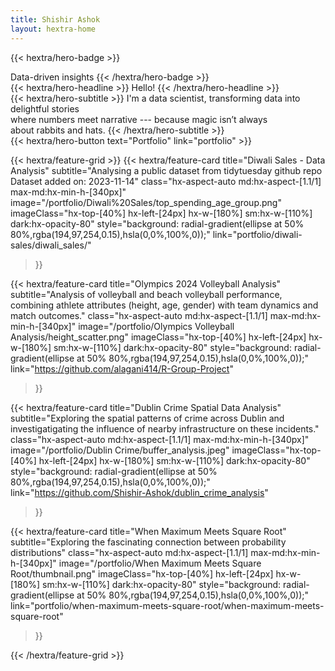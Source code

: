 ```yaml
---
title: Shishir Ashok
layout: hextra-home
---
```


{{< hextra/hero-badge >}}
  <div class="hx-w-2 hx-h-2 hx-rounded-full hx-bg-primary-400"></div>
  <span>Data-driven insights</span>
{{< /hextra/hero-badge >}}

<div class="hx-mt-6 hx-mb-6">
{{< hextra/hero-headline >}}
  Hello!
{{< /hextra/hero-headline >}}
</div>

<div class="hx-mb-12">
{{< hextra/hero-subtitle >}}
  I'm a data scientist, transforming data into delightful stories&nbsp;<br class="sm:hx-block hx-hidden" />where numbers meet narrative --- because magic isn’t always&nbsp;<br class="sm:hx-block hx-hidden" />about rabbits and hats.
{{< /hextra/hero-subtitle >}}
</div>

<div class="hx-mb-6">
{{< hextra/hero-button text="Portfolio" link="portfolio" >}}
</div>

<div class="hx-mt-6"></div>

{{< hextra/feature-grid >}}
  {{< hextra/feature-card
    title="Diwali Sales - Data Analysis"
    subtitle="Analysing a public dataset from tidytuesday github repo Dataset added on: 2023-11-14"
    class="hx-aspect-auto md:hx-aspect-[1.1/1] max-md:hx-min-h-[340px]"
    image="/portfolio/Diwali%20Sales/top_spending_age_group.png"
    imageClass="hx-top-[40%] hx-left-[24px] hx-w-[180%] sm:hx-w-[110%] dark:hx-opacity-80"
    style="background: radial-gradient(ellipse at 50% 80%,rgba(194,97,254,0.15),hsla(0,0%,100%,0));"
    link="portfolio/diwali-sales/diwali_sales/"
  >}}

  {{< hextra/feature-card
    title="Olympics 2024 Volleyball Analysis"
    subtitle="Analysis of volleyball and beach volleyball performance, combining athlete attributes (height, age, gender) with team dynamics and match outcomes."
    class="hx-aspect-auto md:hx-aspect-[1.1/1] max-md:hx-min-h-[340px]"
    image="/portfolio/Olympics Volleyball Analysis/height_scatter.png"
    imageClass="hx-top-[40%] hx-left-[24px] hx-w-[180%] sm:hx-w-[110%] dark:hx-opacity-80"
    style="background: radial-gradient(ellipse at 50% 80%,rgba(194,97,254,0.15),hsla(0,0%,100%,0));"
    link="https://github.com/alagani414/R-Group-Project"
  >}}

  {{< hextra/feature-card
    title="Dublin Crime Spatial Data Analysis"
    subtitle="Exploring the spatial patterns of crime across Dublin and investigatigating the influence of nearby infrastructure on these incidents."
    class="hx-aspect-auto md:hx-aspect-[1.1/1] max-md:hx-min-h-[340px]"
    image="/portfolio/Dublin Crime/buffer_analysis.jpeg"
    imageClass="hx-top-[40%] hx-left-[24px] hx-w-[180%] sm:hx-w-[110%] dark:hx-opacity-80"
    style="background: radial-gradient(ellipse at 50% 80%,rgba(194,97,254,0.15),hsla(0,0%,100%,0));"
    link="https://github.com/Shishir-Ashok/dublin_crime_analysis"
  >}}

  {{< hextra/feature-card
    title="When Maximum Meets Square Root"
    subtitle="Exploring the fascinating connection between probability distributions"
    class="hx-aspect-auto md:hx-aspect-[1.1/1] max-md:hx-min-h-[340px]"
    image="/portfolio/When Maximum Meets Square Root/thumbnail.png"
    imageClass="hx-top-[40%] hx-left-[24px] hx-w-[180%] sm:hx-w-[110%] dark:hx-opacity-80"
    style="background: radial-gradient(ellipse at 50% 80%,rgba(194,97,254,0.15),hsla(0,0%,100%,0));"
    link="portfolio/when-maximum-meets-square-root/when-maximum-meets-square-root"
  >}}

{{< /hextra/feature-grid >}}
